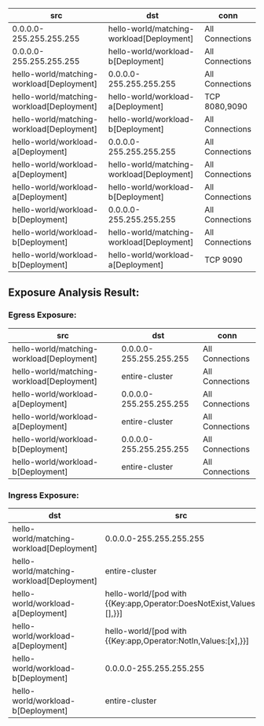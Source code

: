 | src | dst | conn |
|-----|-----|------|
| 0.0.0.0-255.255.255.255 | hello-world/matching-workload[Deployment] | All Connections |
| 0.0.0.0-255.255.255.255 | hello-world/workload-b[Deployment] | All Connections |
| hello-world/matching-workload[Deployment] | 0.0.0.0-255.255.255.255 | All Connections |
| hello-world/matching-workload[Deployment] | hello-world/workload-a[Deployment] | TCP 8080,9090 |
| hello-world/matching-workload[Deployment] | hello-world/workload-b[Deployment] | All Connections |
| hello-world/workload-a[Deployment] | 0.0.0.0-255.255.255.255 | All Connections |
| hello-world/workload-a[Deployment] | hello-world/matching-workload[Deployment] | All Connections |
| hello-world/workload-a[Deployment] | hello-world/workload-b[Deployment] | All Connections |
| hello-world/workload-b[Deployment] | 0.0.0.0-255.255.255.255 | All Connections |
| hello-world/workload-b[Deployment] | hello-world/matching-workload[Deployment] | All Connections |
| hello-world/workload-b[Deployment] | hello-world/workload-a[Deployment] | TCP 9090 |
## Exposure Analysis Result:
### Egress Exposure:
| src | dst | conn |
|-----|-----|------|
| hello-world/matching-workload[Deployment] | 0.0.0.0-255.255.255.255 | All Connections |
| hello-world/matching-workload[Deployment] | entire-cluster | All Connections |
| hello-world/workload-a[Deployment] | 0.0.0.0-255.255.255.255 | All Connections |
| hello-world/workload-a[Deployment] | entire-cluster | All Connections |
| hello-world/workload-b[Deployment] | 0.0.0.0-255.255.255.255 | All Connections |
| hello-world/workload-b[Deployment] | entire-cluster | All Connections |

### Ingress Exposure:
| dst | src | conn |
|-----|-----|------|
| hello-world/matching-workload[Deployment] | 0.0.0.0-255.255.255.255 | All Connections |
| hello-world/matching-workload[Deployment] | entire-cluster | All Connections |
| hello-world/workload-a[Deployment] | hello-world/[pod with {{Key:app,Operator:DoesNotExist,Values:[],}}] | TCP 8080 |
| hello-world/workload-a[Deployment] | hello-world/[pod with {{Key:app,Operator:NotIn,Values:[x],}}] | TCP 9090 |
| hello-world/workload-b[Deployment] | 0.0.0.0-255.255.255.255 | All Connections |
| hello-world/workload-b[Deployment] | entire-cluster | All Connections |
